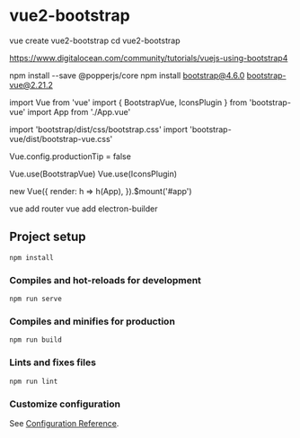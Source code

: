 # vue2-bootstrap
vue create vue2-bootstrap
cd vue2-bootstrap

https://www.digitalocean.com/community/tutorials/vuejs-using-bootstrap4

npm install --save @popperjs/core
npm install bootstrap@4.6.0 bootstrap-vue@2.21.2

import Vue from 'vue'
import { BootstrapVue, IconsPlugin } from 'bootstrap-vue'
import App from './App.vue'

import 'bootstrap/dist/css/bootstrap.css'
import 'bootstrap-vue/dist/bootstrap-vue.css'

Vue.config.productionTip = false

Vue.use(BootstrapVue)
Vue.use(IconsPlugin)

new Vue({
  render: h => h(App),
}).$mount('#app')

vue add router
vue add electron-builder


## Project setup
```
npm install
```

### Compiles and hot-reloads for development
```
npm run serve
```

### Compiles and minifies for production
```
npm run build
```

### Lints and fixes files
```
npm run lint
```

### Customize configuration
See [Configuration Reference](https://cli.vuejs.org/config/).

